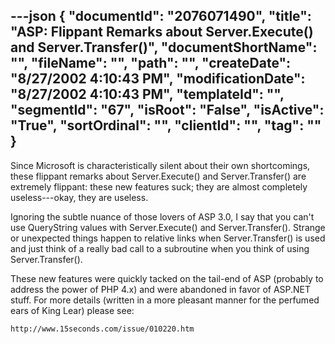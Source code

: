 ---json
{
  "documentId": "2076071490",
  "title": "ASP: Flippant Remarks about Server.Execute() and Server.Transfer()",
  "documentShortName": "",
  "fileName": "",
  "path": "",
  "createDate": "8/27/2002 4:10:43 PM",
  "modificationDate": "8/27/2002 4:10:43 PM",
  "templateId": "",
  "segmentId": "67",
  "isRoot": "False",
  "isActive": "True",
  "sortOrdinal": "",
  "clientId": "",
  "tag": ""
}
---

Since Microsoft is characteristically silent about their own shortcomings, these flippant remarks about Server.Execute() and Server.Transfer() are extremely flippant: these new features suck; they are almost completely useless---okay, they are useless.

Ignoring the subtle nuance of those lovers of ASP 3.0, I say that you can't use QueryString values with Server.Execute() and Server.Transfer(). Strange or unexpected things happen to relative links when Server.Transfer() is used and just think of a really bad call to a subroutine when you think of using Server.Transfer().

These new features were quickly tacked on the tail-end of ASP (probably to address the power of PHP 4.x) and were abandoned in favor of ASP.NET stuff. For more details (written in a more pleasant manner for the perfumed ears of King Lear) please see:

    http://www.15seconds.com/issue/010220.htm
